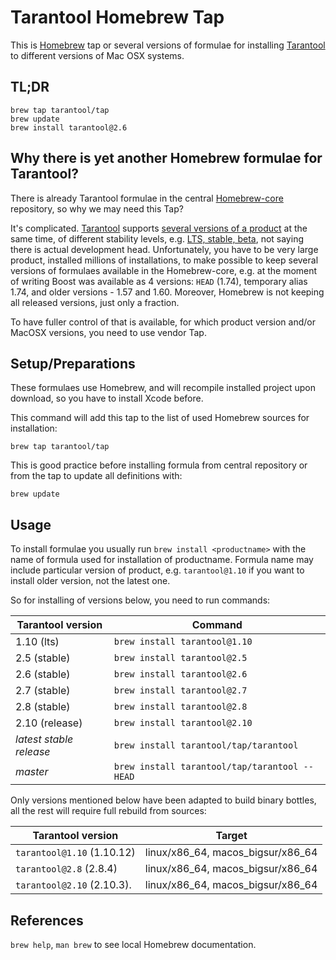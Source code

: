 Tarantool Homebrew Tap
======================

This is [Homebrew][brew] tap or several versions of formulae for installing
[Tarantool][tnt] to different versions of Mac OSX systems.

TL;DR
-----
    brew tap tarantool/tap
    brew update
    brew install tarantool@2.6

Why there is yet another Homebrew formulae for Tarantool?
---------------------------------------------------------

There is already Tarantool formulae in the central [Homebrew-core][homebrew-core]
repository, so why we may need this Tap?

It's complicated. [Tarantool][tnt] supports [several versions of a product][releases]
at the same time, of different stability levels, e.g. [LTS, stable, beta][releases],
not saying there is actual development head. Unfortunately, you have to be very
large product, installed millions of installations, to make possible to keep several
versions of formulaes available in the Homebrew-core, e.g. at the moment of writing
Boost was available as 4 versions: `HEAD` (1.74), temporary alias 1.74, and older
versions - 1.57 and 1.60.
Moreover, Homebrew is not keeping all released versions, just only a fraction.

To have fuller control of that is available, for which product version and/or MacOSX
versions, you need to use vendor Tap.

Setup/Preparations
------------------

These formulaes use Homebrew, and will recompile installed project upon download,
so you have to install Xcode before.

This command will add this tap to the list of used Homebrew sources for installation:

    brew tap tarantool/tap

This is good practice before installing formula from central repository or from the
tap to update all definitions with:

    brew update

Usage
-----

To install formulae you usually run `brew install <productname>` with the name of
formula used for installation of productname. Formula name may include particular
version of product, e.g. `tarantool@1.10` if you want to install older version,
not the latest one.

So for installing of versions below, you need to run commands:

| Tarantool version       | Command                                       |
|-------------------------|-----------------------------------------------|
| 1.10 (lts)              | `brew install tarantool@1.10`                 |
| 2.5 (stable)            | `brew install tarantool@2.5`                  |
| 2.6 (stable)            | `brew install tarantool@2.6`                  |
| 2.7 (stable)            | `brew install tarantool@2.7`                  |
| 2.8 (stable)            | `brew install tarantool@2.8`                  |
| 2.10 (release)          | `brew install tarantool@2.10`                 |
| _latest stable release_ | `brew install tarantool/tap/tarantool`        |
| _master_                | `brew install tarantool/tap/tarantool --HEAD` |

Only versions mentioned below have been adapted to build binary bottles, all the rest
will require full rebuild from sources:

| Tarantool version          | Target                                        |
|----------------------------|-----------------------------------------------|
| `tarantool@1.10` (1.10.12) | linux/x86_64, macos_bigsur/x86_64             |
| `tarantool@2.8` (2.8.4)    | linux/x86_64, macos_bigsur/x86_64             |
| `tarantool@2.10` (2.10.3). | linux/x86_64, macos_bigsur/x86_64           |

References
----------
`brew help`, `man brew` to see local Homebrew documentation.

[brew]: http://brew.sh
[homebrew-core]: https://github.com/Homebrew/homebrew-core/blob/master/Formula/tarantool.rb
[tnt]: http://tarantool.io
[releases]: https://www.tarantool.io/en/doc/latest/dev_guide/release_management/
